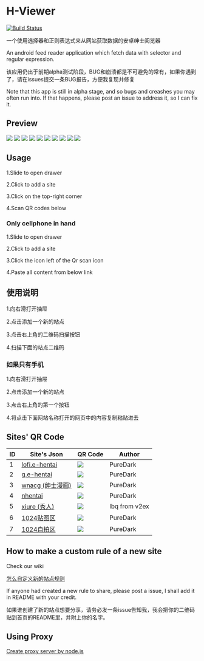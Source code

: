 # H-Viewer
[![Build Status](https://travis-ci.org/PureDark/H-Viewer.svg?branch=master)](https://travis-ci.org/PureDark/H-Viewer)

一个使用选择器和正则表达式来从网站获取数据的安卓绅士阅览器

An android feed reader application which fetch data with selector and regular expression.

该应用仍出于前期alpha测试阶段，BUG和崩溃都是不可避免的常有，如果你遇到了，请在issues提交一条BUG报告，方便我复现并修复

Note that this app is still in alpha stage, and so bugs and creashes you may often run into. If that happens, please post an issue to address it, so I can fix it.

## Preview

![](https://github.com/PureDark/H-Viewer/raw/master/images/1.png)
![](https://github.com/PureDark/H-Viewer/raw/master/images/2.png)
![](https://github.com/PureDark/H-Viewer/raw/master/images/3.png)
![](https://github.com/PureDark/H-Viewer/raw/master/images/4.png)
![](https://github.com/PureDark/H-Viewer/raw/master/images/5.png)
![](https://github.com/PureDark/H-Viewer/raw/master/images/6.gif)
![](https://github.com/PureDark/H-Viewer/raw/master/images/7.gif)
![](https://github.com/PureDark/H-Viewer/raw/master/images/8.gif)
![](https://github.com/PureDark/H-Viewer/raw/master/images/9.png)
![](https://github.com/PureDark/H-Viewer/raw/master/images/10.png)

## Usage

1.Slide to open drawer

2.Click to add a site

3.Click on the top-right corner

4.Scan QR codes below

### Only cellphone in hand

1.Slide to open drawer

2.Click to add a site

3.Click the icon left of the Qr scan icon

4.Paste all content from below link

## 使用说明

1.向右滑打开抽屉

2.点击添加一个新的站点

3.点击右上角的二维码扫描按钮

4.扫描下面的站点二维码

### 如果只有手机

1.向右滑打开抽屉

2.点击添加一个新的站点

3.点击右上角的第一个按钮

4.将点击下面网站名称打开的网页中的内容复制粘贴进去

## Sites' QR Code

|  ID  | Site's Json  | QR Code | Author |
| ---- | ------------- | ------------- | ------------- |
|  1   | [lofi.e-hentai](http://jsondepot.mcsky.org/2) | ![](https://github.com/PureDark/H-Viewer/raw/master/images/qrcodes/1.lofi.png)  | PureDark |
|  2   | [g.e-hentai](http://jsondepot.mcsky.org/3) | ![](https://github.com/PureDark/H-Viewer/raw/master/images/qrcodes/2.g.png)  | PureDark |
|  3   | [wnacg (绅士漫画)](http://jsondepot.mcsky.org/4) | ![](https://github.com/PureDark/H-Viewer/raw/master/images/qrcodes/3.wnacg.png)  | PureDark |
|  4   | [nhentai](http://jsondepot.mcsky.org/5) | ![](https://github.com/PureDark/H-Viewer/raw/master/images/qrcodes/4.nhentai.png)  | PureDark |
|  5   | [xiure (秀人)](http://jsondepot.mcsky.org/6) | ![](https://github.com/PureDark/H-Viewer/raw/master/images/qrcodes/5.xiuren.png)  | lbq from v2ex |
|  6   | [1024贴图区](http://jsondepot.mcsky.org/7) | ![](https://github.com/PureDark/H-Viewer/raw/master/images/qrcodes/6.1024贴图区.png)  | PureDark |
|  7   | [1024自拍区](http://jsondepot.mcsky.org/8) | ![](https://github.com/PureDark/H-Viewer/raw/master/images/qrcodes/7.1024自拍区.png)  | PureDark |


## How to make a custom rule of a new site
Check our wiki

[怎么自定义新的站点规则](https://github.com/PureDark/H-Viewer/wiki/%E6%80%8E%E4%B9%88%E8%87%AA%E5%AE%9A%E4%B9%89%E6%96%B0%E7%9A%84%E7%AB%99%E7%82%B9%E8%A7%84%E5%88%99)

If anyone had created a new rule to share, please post a issue, I shall add it in README with your credit.

如果谁创建了新的站点想要分享，请务必发一条issue告知我，我会把你的二维码贴到首页的README里，并附上你的名字。

## Using Proxy

[Create proxy server by node.js](https://github.com/wspl/HProxy.js)
